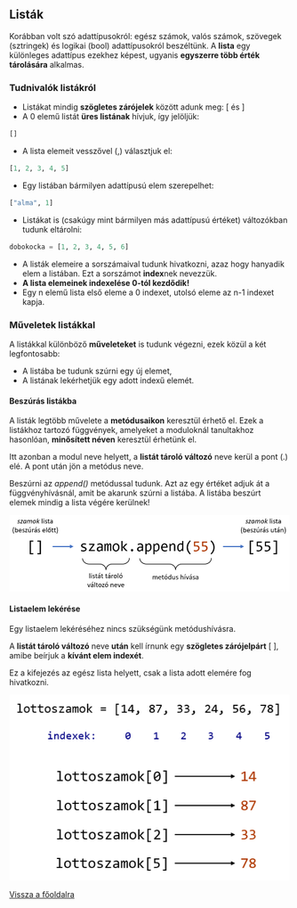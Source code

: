 ## Listák

Korábban volt szó adattípusokról: egész számok, valós számok, szövegek (sztringek) és logikai (bool) adattípusokról beszéltünk. A **lista** egy különleges adattípus ezekhez képest, ugyanis **egyszerre több érték tárolására** alkalmas.

### Tudnivalók listákról

- Listákat mindig **szögletes zárójelek** között adunk meg: [ és ]
- A 0 elemű listát **üres listának** hívjuk, így jelöljük: 
```python
[]
```
- A lista elemeit vesszővel (,) választjuk el: 
```python
[1, 2, 3, 4, 5]
```
- Egy listában bármilyen adattípusú elem szerepelhet: 
```python
["alma", 1]
```
- Listákat is (csakúgy mint bármilyen más adattípusú értéket) változókban tudunk eltárolni:
```python
dobokocka = [1, 2, 3, 4, 5, 6]
```
- A listák elemeire a sorszámaival tudunk hivatkozni, azaz hogy hanyadik elem a listában. Ezt a sorszámot **index**nek nevezzük.
- **A lista elemeinek indexelése 0-tól kezdődik!**
- Egy n elemű lista első eleme a 0 indexet, utolsó eleme az n-1 indexet kapja.

### Műveletek listákkal

A listákkal különböző **műveleteket** is tudunk végezni, ezek közül a két legfontosabb:
- A listába be tudunk szúrni egy új elemet,
- A listának lekérhetjük egy adott indexű elemét.

#### **Beszúrás listákba**

A listák legtöbb művelete a **metódusaikon** keresztül érhető el. Ezek a listákhoz tartozó függvények, amelyeket a moduloknál tanultakhoz hasonlóan, **minősített néven** keresztül érhetünk el.

Itt azonban a modul neve helyett, a **listát tároló változó** neve kerül a pont (.) elé. A pont után jön a metódus neve.

Beszúrni az *append()* metódussal tudunk. Azt az egy értéket adjuk át a függvényhívásnál, amit be akarunk szúrni a listába. A listába beszúrt elemek mindig a lista végére kerülnek!

![lista beszúrás](lista_beszuras.png "lista beszúrás")

#### **Listaelem lekérése**

Egy listaelem lekéréséhez nincs szükségünk metódushívásra.

A **listát tároló változó** neve **után** kell írnunk egy **szögletes zárójelpárt** [ ], amibe beírjuk a **kívánt elem indexét**.

Ez a kifejezés az egész lista helyett, csak a lista adott elemére fog hivatkozni.

![listaelem lekérése](listaelem_lekerese.png "listaelem lekérése")

[Vissza a főoldalra](../README.md)